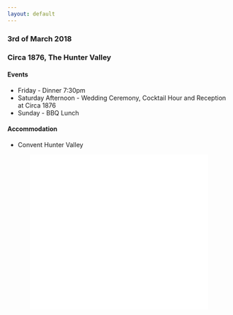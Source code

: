```yaml
---
layout: default
---
```


<h3 class="fancy">3rd of March 2018</h3>
<h3 class="fancy">Circa 1876, The Hunter Valley</h3>

<h4 class="fancy">Events</h3>

* Friday - Dinner 7:30pm
* Saturday Afternoon - Wedding Ceremony, Cocktail Hour and Reception at Circa 1876
* Sunday - BBQ Lunch

<h4 class="fancy">Accommodation</h3>

* Convent Hunter Valley 


<iframe style="margin: 0 auto; display: block; border: none; height: 350px; width: 80%;" src="//www.google.com/maps/embed/v1/place?q=64%20Halls%20Rd,%20Pokolbin%20NSW%202320&zoom=17&key=AIzaSyCr0Q1Dw3aEjbs_ThsrQwZ4RRHJCrZbG1w">
</iframe>
